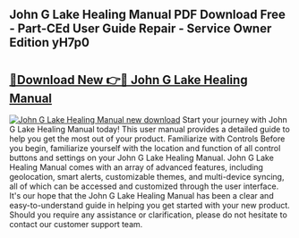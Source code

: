 ## John G Lake Healing Manual PDF Download Free - Part-CEd User Guide Repair - Service Owner Edition yH7p0

# <h2><a href="http://bc39077.oget.top/?id=John+G+Lake+Healing+Manual">🔗Download New 👉🔴 John G Lake Healing Manual</a></h2>

[![John G Lake Healing Manual new download](https://i.imgur.com/5g1atiW.png)](http://bc39077.oget.top/?id=John+G+Lake+Healing+Manual)
Start your journey with John G Lake Healing Manual today! This user manual provides a detailed guide to help you get the most out of your product. Familiarize with Controls Before you begin, familiarize yourself with the location and function of all control buttons and settings on your John G Lake Healing Manual. John G Lake Healing Manual comes with an array of advanced features, including geolocation, smart alerts, customizable themes, and multi-device syncing, all of which can be accessed and customized through the user interface. It's our hope that the John G Lake Healing Manual has been a clear and easy-to-understand guide in helping you get started with your new product. Should you require any assistance or clarification, please do not hesitate to contact our customer support team.
